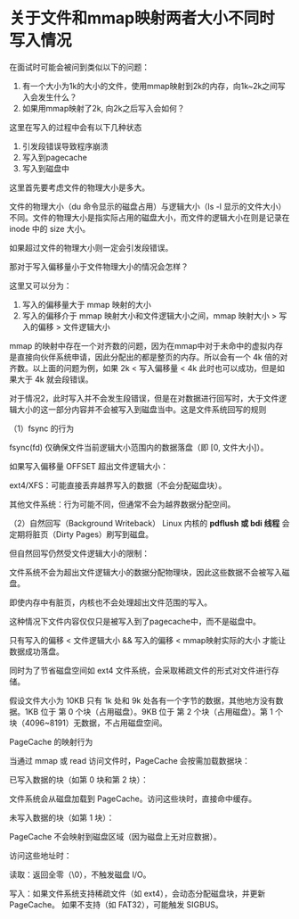 # 关于文件和mmap映射两者大小不同时写入情况

在面试时可能会被问到类似以下的问题：

1. 有一个大小为1k的大小的文件，使用mmap映射到2k的内存，向1k~2k之间写入会发生什么？
2. 如果用mmap映射了2k, 向2k之后写入会如何？

这里在写入的过程中会有以下几种状态

1. 引发段错误导致程序崩溃
2. 写入到pagecache
3. 写入到磁盘中

这里首先要考虑文件的物理大小是多大。

文件的物理大小（du 命令显示的磁盘占用）与逻辑大小（ls -l 显示的文件大小）不同。文件的物理大小是指实际占用的磁盘大小，而文件的逻辑大小在则是记录在 inode 中的 size 大小。

如果超过文件的物理大小则一定会引发段错误。

那对于写入偏移量小于文件物理大小的情况会怎样？

这里又可以分为：

1. 写入的偏移量大于 mmap 映射的大小
2. 写入的偏移介于 mmap 映射大小和文件逻辑大小之间，mmap 映射大小 > 写入的偏移 > 文件逻辑大小

mmap 的映射中存在一个对齐数的问题，因为在mmap中对于未命中的虚拟内存是直接向伙伴系统申请，因此分配出的都是整页的内存。所以会有一个 4k 倍的对齐数。以上面的问题为例，如果 2k < 写入偏移量 < 4k 此时也可以成功，但是如果大于 4k 就会段错误。

对于情况2，此时写入并不会发生段错误，但是在对数据进行回写时，大于文件逻辑大小的这一部分内容并不会被写入到磁盘当中。这是文件系统回写的规则

（1）fsync 的行为

fsync(fd) ​仅确保文件当前逻辑大小范围内的数据落盘​（即 [0, 文件大小]）。

如果写入偏移量 OFFSET 超出文件逻辑大小：

​ext4/XFS：可能直接丢弃越界写入的数据（不会分配磁盘块）。

​其他文件系统：行为可能不同，但通常不会为越界数据分配空间。

​​（2）自然回写（Background Writeback）​
Linux 内核的 ​**pdflush 或 bdi 线程** 会定期将脏页（Dirty Pages）刷写到磁盘。

​但自然回写仍然受文件逻辑大小的限制：

文件系统不会为超出文件逻辑大小的数据分配物理块，因此这些数据不会被写入磁盘。

即使内存中有脏页，内核也不会处理超出文件范围的写入。

这种情况下文件内容仅仅只是被写入到了pagecache中，而不是磁盘中。

只有写入的偏移 < 文件逻辑大小 && 写入的偏移 < mmap映射实际的大小 才能让数据成功落盘。

同时为了节省磁盘空间如 ext4 文件系统，会采取稀疏文件的形式对文件进行存储。

假设文件大小为 10KB 只有 1k 处和 9k 处各有一个字节的数据，其他地方没有数据。1KB 位于 ​第 0 个块​（占用磁盘）。9KB 位于 ​第 2 个块​（占用磁盘）。第 1 个块​（4096~8191）​无数据，不占用磁盘空间。

PageCache 的映射行为

当通过 mmap 或 read 访问文件时，PageCache 会按需加载数据块：

​已写入数据的块​（如第 0 块和第 2 块）：

文件系统会从磁盘加载到 PageCache。访问这些块时，直接命中缓存。

​未写入数据的块​（如第 1 块）：

​PageCache 不会映射到磁盘区域​（因为磁盘上无对应数据）。

访问这些地址时：​

读取：返回全零（\0），​不触发磁盘 I/O。

​写入：如果文件系统支持稀疏文件（如 ext4），会动态分配磁盘块，并更新 PageCache。
如果不支持（如 FAT32），可能触发 SIGBUS。